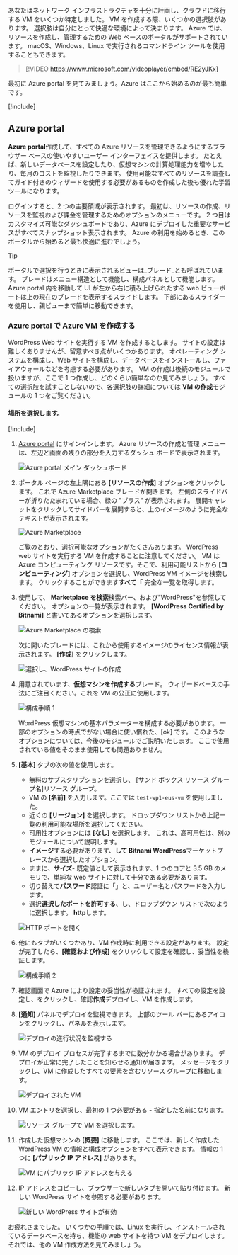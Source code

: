 あなたはネットワーク インフラストラクチャを十分に計画し、クラウドに移行する VM をいくつか特定しました。 VM を作成する際、いくつかの選択肢があります。 選択肢は自分にとって快適な環境によって決まります。 Azure では、リソースを作成し、管理するための Web ベースのポータルがサポートされています。 macOS、Windows、Linux で実行されるコマンドライン ツールを使用することもできます。

> [!VIDEO https://www.microsoft.com/videoplayer/embed/RE2yJKx]

最初に Azure portal を見てみましょう。Azure はここから始めるのが最も簡単です。

[!include[](../../../includes/azure-sandbox-activate.md)]

## <a name="azure-portal"></a>Azure portal

**Azure portal**作成して、すべての Azure リソースを管理できるようにするブラウザー ベースの使いやすいユーザー インターフェイスを提供します。 たとえば、新しいデータベースを設定したり、仮想マシンの計算処理能力を増やしたり、毎月のコストを監視したりできます。 使用可能なすべてのリソースを調査してガイド付きのウィザードを使用する必要があるものを作成した後も優れた学習ツールになります。

ログインすると、2 つの主要領域が表示されます。 最初は、リソースの作成、リソースを監視および課金を管理するためのオプションのメニューです。 2 つ目はカスタマイズ可能なダッシュボードであり、Azure にデプロイした重要なサービスがすべてスナップショット表示されます。 Azure の利用を始めるとき、このポータルから始めると最も快適に進むでしょう。

> [!TIP]
> ポータルで選択を行うときに表示されるビューは_ブレード_とも呼ばれています。 ブレードはメニュー構造として機能し、構成パネルとして機能します。 Azure portal 内を移動して UI が左から右に積み上げられたする web ビューポートは上の現在のブレードを表示するスライドします。 下部にあるスライダーを使用し、親ビューまで簡単に移動できます。

### <a name="create-an-azure-vm-with-the-azure-portal"></a>Azure portal で Azure VM を作成する

WordPress Web サイトを実行する VM を作成するとします。 サイトの設定は難しくありませんが、留意すべき点がいくつかあります。 オペレーティング システムを構成し、Web サイトを構成し、データベースをインストールし、ファイアウォールなどを考慮する必要があります。 VM の作成は後続のモジュールで扱いますが、ここで 1 つ作成し、どのくらい簡単なのか見てみましょう。 すべての選択肢を試すことしないので、各選択肢の詳細については **VM の作成**モジュールの 1 つをご覧ください。

#### <a name="select-a-location"></a>場所を選択します。

[!include[](../../../includes/azure-sandbox-regions-first-mention-note.md)]

1. [Azure portal](https://portal.azure.com?azure-portal=true) にサインインします。 Azure リソースの作成と管理 メニューは、左辺と画面の残りの部分を入力するダッシュ ボードで表示されます。

    ![Azure portal メイン ダッシュボード](../media-draft/3-dashboard-page.png)

1. ポータル ページの左上隅にある **[リソースの作成]** オプションをクリックします。 これで Azure Marketplace ブレードが開きます。 左側のスライドバーが折りたたまれている場合、緑の "プラス" が表示されます。 展開キャレットをクリックしてサイドバーを展開すると、上のイメージのように完全なテキストが表示されます。

    ![Azure Marketplace](../media-draft/3-create-new-resource.png)

    ご覧のとおり、選択可能なオプションがたくさんあります。 WordPress web サイトを実行する VM を作成することに注意してください。 VM は Azure コンピューティング リソースです。そこで、利用可能リストから **[コンピューティング]** オプションを選択し、WordPress VM イメージを検索します。 クリックすることができます**すべて「** 完全な一覧を取得します。

1. 使用して、 **Marketplace を検索**検索バー、および"WordPress"を参照してください。 オプションの一覧が表示されます。 **[WordPress Certified by Bitnami]** と書いてあるオプションを選択します。

    ![Azure Marketplace の検索](../media-draft/3-search-vm-image.png)

    次に開いたブレードには、これから使用するイメージのライセンス情報が表示されます。 **[作成]** をクリックします。

    ![選択し、WordPress サイトの作成](../media-draft/3-create-vm-image.png)

1. 用意されています、**仮想マシンを作成する**ブレード。 ウィザードベースの手法にご注目ください。これを VM の公正に使用します。

    ![構成手順 1](../media-draft/3-create-vm-1.png)

    WordPress 仮想マシンの基本パラメーターを構成する必要があります。 一部のオプションの時点でがない場合に使い慣れた、[ok] です。 このようなオプションについては、今後のモジュールでご説明いたします。 ここで使用されている値をそのまま使用しても問題ありません。

1. **[基本]** タブの次の値を使用します。
    - 無料のサブスクリプションを選択し、 <rgn>[サンド ボックス リソース グループ名]</rgn>リソース グループ。
    - VM の **[名前]** を入力します。ここでは `test-wp1-eus-vm` を使用しました。
    - 近くの **[リージョン]** を選択します。 ドロップダウン リストから上記一覧の利用可能な場所を選択してください。
    - 可用性オプションには **[なし]** を選択します。 これは、高可用性は、別のモジュールについて説明します。
    - **イメージ**する必要があります、**して Bitnami WordPress**マーケットプ レースから選択したオプション。
    - ままに、**サイズ**- 既定値として表示されます、1 つのコアと 3.5 GB のメモリで、単純な web サイトに対して十分である必要があります。
    - 切り替えて**パスワード**認証に「」と、ユーザー名とパスワードを入力します。
    - 選択**選択したポートを許可する**、し、ドロップダウン リストで次のように選択します。 **http**します。

    ![HTTP ポートを開く](../media-draft/3-open-http-port.png)

1. 他にもタブがいくつかあり、VM 作成時に利用できる設定があります。 設定が完了したら、**[確認および作成]** をクリックして設定を確認し、妥当性を検証します。

    ![構成手順 2](../media-draft/3-review-create-vm.png)

1. 確認画面で Azure により設定の妥当性が検証されます。 すべての設定を設定し、をクリックし、確認**作成**デプロイし、VM を作成します。

1. **[通知]** パネルでデプロイを監視できます。 上部のツール バーにあるアイコンをクリックし、パネルを表示します。

    ![デプロイの進行状況を監視する](../media-draft/3-deploying.png)

1. VM のデプロイ プロセスが完了するまでに数分かかる場合があります。 デプロイが正常に完了したことを知らせる通知が届きます。 メッセージをクリックし、VM に作成したすべての要素を含むリソース グループに移動します。

    ![デプロイされた VM](../media-draft/3-deployment-succeeded.png)

1. VM エントリを選択し、最初の 1 つ必要がある - 指定した名前になります。

    ![リソース グループで VM を選択します。](../media-draft/3-open-vm-properties.png)

1. 作成した仮想マシンの **[概要]** に移動します。 ここでは、新しく作成した WordPress VM の情報と構成オプションをすべて表示できます。 情報の 1 つに **[パブリック IP アドレス]** があります。

    ![VM にパブリック IP アドレスを与える](../media-draft/3-public-ip-address.png)

11. IP アドレスをコピーし、ブラウザーで新しいタブを開いて貼り付けます。 新しい WordPress サイトを参照する必要があります。

    ![新しい WordPress サイトが有効](../media-draft/3-my-new-blog.png)

お疲れさまでした。 いくつかの手順では、Linux を実行し、インストールされているデータベースを持ち、機能の web サイトを持つ VM をデプロイします。 それでは、他の VM 作成方法を見てみましょう。
